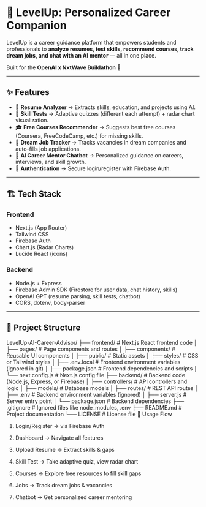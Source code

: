 # 🚀 LevelUp: Personalized Career Companion  

LevelUp is a career guidance platform that empowers students and professionals to **analyze resumes, test skills, recommend courses, track dream jobs, and chat with an AI mentor** — all in one place.  

Built for the **OpenAI x NxtWave Buildathon** 🎯  

---

## ✨ Features

- 📄 **Resume Analyzer** → Extracts skills, education, and projects using AI.  
- 🧩 **Skill Tests** → Adaptive quizzes (different each attempt) + radar chart visualization.  
- 🎓 **Free Courses Recommender** → Suggests best free courses (Coursera, FreeCodeCamp, etc.) for missing skills.  
- 💼 **Dream Job Tracker** → Tracks vacancies in dream companies and auto-fills job applications.  
- 🤖 **AI Career Mentor Chatbot** → Personalized guidance on careers, interviews, and skill growth.  
- 🔐 **Authentication** → Secure login/register with Firebase Auth.  

---

## 🏗️ Tech Stack

### **Frontend**
- Next.js (App Router)
- Tailwind CSS
- Firebase Auth
- Chart.js (Radar Charts)
- Lucide React (icons)

### **Backend**
- Node.js + Express
- Firebase Admin SDK (Firestore for user data, chat history, skills)
- OpenAI GPT (resume parsing, skill tests, chatbot)
- CORS, dotenv, body-parser

---

## 📂 Project Structure
LevelUp-AI-Career-Advisor/
├── frontend/			 # Next.js React frontend code
│ ├── pages/ 				# Page components and routes
│ ├── components/	 # Reusable UI components
│ ├── public/ # Static assets
│ ├── styles/ # CSS or Tailwind styles
│ ├── .env.local # Frontend environment variables (ignored in git)
│ ├── package.json # Frontend dependencies and scripts
│ └── next.config.js # Next.js config file
├── backend/ # Backend code (Node.js, Express, or Firebase)
│ ├── controllers/ # API controllers and logic
│ ├── models/ # Database models
│ ├── routes/ # REST API routes
│ ├── .env # Backend environment variables (ignored)
│ ├── server.js # Server entry point
│ └── package.json # Backend dependencies
├── .gitignore # Ignored files like node_modules, .env
├── README.md # Project documentation
└── LICENSE # License file
🎯 Usage Flow

1. Login/Register → via Firebase Auth

2. Dashboard → Navigate all features

3. Upload Resume → Extract skills & gaps

4. Skill Test → Take adaptive quiz, view radar chart

5. Courses → Explore free resources to fill skill gaps

6. Jobs → Track dream jobs & vacancies

7. Chatbot → Get personalized career mentoring
